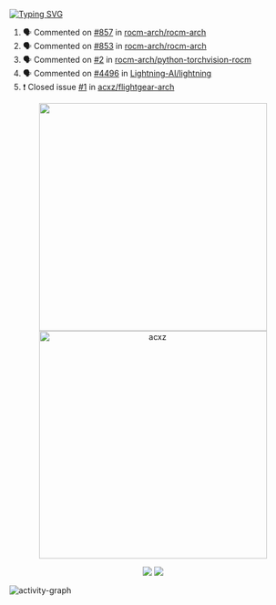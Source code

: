 [![Typing SVG](https://readme-typing-svg.herokuapp.com?size=16&color=AFFFA3&multiline=true&height=75&lines=contributing+to+robotics%2Faerospace%2Fml%2Fgpu+software;packaging+it+for+archlinux;ricer)](https://git.io/typing-svg)

<!--START_SECTION:activity-->
1. 🗣 Commented on [#857](https://github.com/rocm-arch/rocm-arch/issues/857) in [rocm-arch/rocm-arch](https://github.com/rocm-arch/rocm-arch)
2. 🗣 Commented on [#853](https://github.com/rocm-arch/rocm-arch/issues/853) in [rocm-arch/rocm-arch](https://github.com/rocm-arch/rocm-arch)
3. 🗣 Commented on [#2](https://github.com/rocm-arch/python-torchvision-rocm/issues/2) in [rocm-arch/python-torchvision-rocm](https://github.com/rocm-arch/python-torchvision-rocm)
4. 🗣 Commented on [#4496](https://github.com/Lightning-AI/lightning/issues/4496) in [Lightning-AI/lightning](https://github.com/Lightning-AI/lightning)
5. ❗️ Closed issue [#1](https://github.com/acxz/flightgear-arch/issues/1) in [acxz/flightgear-arch](https://github.com/acxz/flightgear-arch)
<!--END_SECTION:activity-->

<p align="center">
  <img width="400em" src=https://github-readme-stats.vercel.app/api?username=acxz&include_all_commits=true&show_icons=true />
  <img width="400em" src="https://github-readme-streak-stats.herokuapp.com/?user=acxz&" alt="acxz" />
</p>

<p align="center">
  <img src=https://github-readme-stats.vercel.app/api/top-langs/?username=acxz&layout=compact />
  <img src=https://github-profile-trophy.vercel.app/?username=acxz&row=2&column=4 />
</p>

![activity-graph](https://activity-graph.herokuapp.com/graph?username=acxz&theme=aqua)
